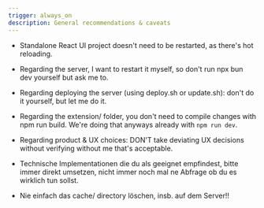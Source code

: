 ```yaml
---
trigger: always_on
description: General recommendations & caveats
---
```


- Standalone React UI project doesn't need to be restarted, as there's hot reloading.
- Regarding the server, I want to restart it myself, so don't run npx bun dev yourself but ask me to.
- Regarding deploying the server (using deploy.sh or update.sh): don't do it yourself, but let me do it. 
- Regarding the extension/ folder, you don't need to compile changes with npm run build. We're doing that anyways already with `npm run dev`.

- Regarding product & UX choices: DON'T take deviating UX decisions without verifying without me that's acceptable.
- Technische Implementationen die du als geeignet empfindest, bitte immer direkt umsetzen, nicht immer noch mal ne Abfrage ob du es wirklich tun sollst.
- Nie einfach das cache/ directory löschen, insb. auf dem Server!!
